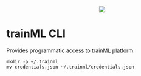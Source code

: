 <div align="center">
  <a href="https://www.trainml.ai/"><img src="https://www.trainml.ai/static/img/trainML-logo-purple.png"></a><br>
</div>

trainML CLI
=========================
Provides programmatic access to trainML platform.

```
mkdir -p ~/.trainml
mv credentials.json ~/.trainml/credentials.json
```